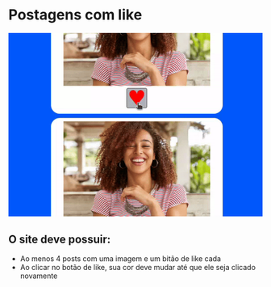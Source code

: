 # Postagens com like

![imagem do site](capa.gif)

## O site deve possuir:

+ Ao menos 4 posts com uma imagem e um bitão de like cada
+ Ao clicar no botão de like, sua cor deve mudar até que ele seja clicado novamente
